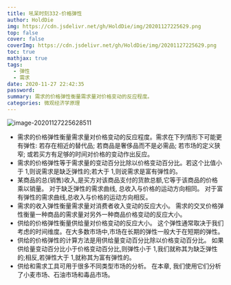 ```yaml
---
title: 吼呆时刻332-价格弹性
author: HoldDie
img: https://cdn.jsdelivr.net/gh/HoldDie/img/20201127225629.png
top: false
cover: false
coverImg: https://cdn.jsdelivr.net/gh/HoldDie/img/20201127225629.png
toc: true
mathjax: true
tags:
  - 弹性
  - 需求
date: 2020-11-27 22:42:35
password:
summary: 需求的价格弹性衡量需求量对价格变动的反应程度。
categories: 微观经济学原理
---
```


![image-20201127225628511](https://cdn.jsdelivr.net/gh/HoldDie/img/20201127225629.png)

- 需求的价格弹性衡量需求量对价格变动的反应程度。需求在下列情形下可能更有弹性: 若存在相近的替代品; 若商品是奢侈品而不是必需品; 若市场的定义狭窄; 或若买方有足够的时间对价格的变动作出反应。 
- 需求的价格弹性等于需求量的变动百分比除以价格变动百分比。若这个比值小于 1,则说需求是缺乏弹性的;若大于 1,则说需求是富有弹性的。 
- 某商品的总(销售)收入,是买方对该商品支付的货款总额,它等于该商品的价格乘以销量。 对于缺乏弹性的需求曲线, 总收入与价格的运动方向相同。 对于富有弹性的需求曲线,总收入与价格的运动方向相反。 
- 需求的收入弹性衡量需求量对消费者收入变动的反应大小。 需求的交叉价格弹性衡量一种商品的需求量对另外一种商品价格变动的反应大小。 
- 供给的价格弹性衡量供给量对价格变动的反应大小。 这个弹性通常取决于我们考虑的时间维度。在大多数市场中,市场在长期的弹性一般大于在短期的弹性。 
- 供给的价格弹性的计算方法是用供给量变动百分比除以价格变动百分比。 如果供给量变动百分比小于价格变动百分比,则弹性小于 1,我们就称其为缺乏弹性的;相反,若弹性大于 1,就称其为富有弹性的。 
- 供给和需求工具可用于很多不同类型市场的分析。 在本章, 我们使用它们分析了小麦市场、石油市场和毒品市场。